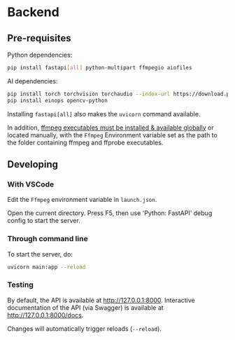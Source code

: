 # Backend
## Pre-requisites
Python dependencies:
```bash
pip install fastapi[all] python-multipart ffmpegio aiofiles
```

AI dependencies:
```bash
pip install torch torchvision torchaudio --index-url https://download.pytorch.org/whl/cu118
pip install einops opencv-python
```

Installing `fastapi[all]` also makes the `uvicorn` command available.

In addition, [ffmpeg executables must be installed & available globally](https://python-ffmpegio.github.io/python-ffmpegio/install.html#install-ffmpeg-program) or located manually, with the `Ffmpeg` Environment variable set as the path to the folder containing ffmpeg and ffprobe executables.

## Developing

### With VSCode

Edit the `Ffmpeg` environment variable in `launch.json`.

Open the current directory. Press F5, then use 'Python: FastAPI' debug config to start the server.

### Through command line

To start the server, do:
```bash
uvicorn main:app --reload
```
### Testing
By default, the API is available at http://127.0.0.1:8000. Interactive documentation of the API (via Swagger) is available at http://127.0.0.1:8000/docs.

Changes will automatically trigger reloads (`--reload`).

